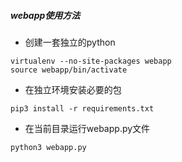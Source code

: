 ##### webapp使用方法

- 创建一套独立的python

```shell
virtualenv --no-site-packages webapp
source webapp/bin/activate
```



- 在独立环境安装必要的包

```shell
pip3 install -r requirements.txt
```

- 在当前目录运行webapp.py文件

```shell
python3 webapp.py
```

